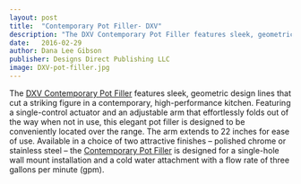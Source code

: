 ```yaml
---
layout: post
title:  "Contemporary Pot Filler- DXV"
description: "The DXV Contemporary Pot Filler features sleek, geometric design lines that cut a striking figure in a contemporary, high-performance kitchen."
date:   2016-02-29
author: Dana Lee Gibson
publisher: Designs Direct Publishing LLC
image: DXV-pot-filler.jpg
---
```


The [DXV Contemporary Pot Filler](https://www.dxv.com/en) features sleek, geometric design lines that cut a striking figure in a contemporary, high-performance kitchen. Featuring a single-control actuator and an adjustable arm that effortlessly folds out of the way when not in use, this elegant pot filler is designed to be conveniently located over the range.<!--more--> The arm extends to 22 inches for ease of use. Available in a choice of two attractive finishes – polished chrome or stainless steel – the [Contemporary Pot Filler](https://www.dxv.com/en) is designed for a single-hole wall mount installation and a cold water attachment with a flow rate of three gallons per minute (gpm).
